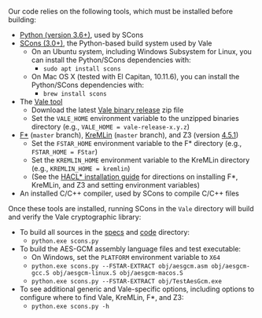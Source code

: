 Our code relies on the following tools, which must be installed before building:

* [Python (version 3.6+)](https://www.python.org/), used by SCons
* [SCons (3.0+)](http://scons.org/), the Python-based build system used by Vale
  * On an Ubuntu system, including Windows Subsystem for Linux, you can install the Python/SCons dependencies with:
    * ```sudo apt install scons```
  * On Mac OS X (tested with El Capitan, 10.11.6), you can install the Python/SCons dependencies with:
    * ```brew install scons```
* The [Vale tool](https://github.com/project-everest/vale)
  * Download the latest [Vale binary release](https://github.com/project-everest/vale/releases) zip file
  * Set the `VALE_HOME` environment variable to the unzipped binaries directory (e.g., `VALE_HOME = vale-release-x.y.z`)
* [F*](https://github.com/FStarLang/FStar) (`master` branch),
  [KreMLin](https://github.com/FStarLang/kremlin) (`master` branch),
  and Z3 (version [4.5.1](https://github.com/FStarLang/binaries/tree/master/z3-tested))
  * Set the `FSTAR_HOME` environment variable to the F* directory (e.g., `FSTAR_HOME = FStar`)
  * Set the `KREMLIN_HOME` environment variable to the KreMLin directory (e.g., `KREMLIN_HOME = kremlin`)
  * (See the [HACL* installation guide](../INSTALL.md) for directions on installing F*, KreMLin, and Z3 and setting environment variables)
* An installed C/C++ compiler, used by SCons to compile C/C++ files

Once these tools are installed, running SCons in the `Vale` directory will
build and verify the Vale cryptographic library:
* To build all sources in the [specs](./specs) and [code](./src) directory:
  * ```python.exe scons.py```
* To build the AES-GCM assembly language files and test executable:
  * On Windows, set the `PLATFORM` environment variable to `X64`
  * ```python.exe scons.py --FSTAR-EXTRACT obj/aesgcm.asm obj/aesgcm-gcc.S obj/aesgcm-linux.S obj/aesgcm-macos.S```
  * ```python.exe scons.py --FSTAR-EXTRACT obj/TestAesGcm.exe```
* To see additional generic and Vale-specific options,
  including options to configure where to find Vale, KreMLin, F*, and Z3:
  * ```python.exe scons.py -h```

